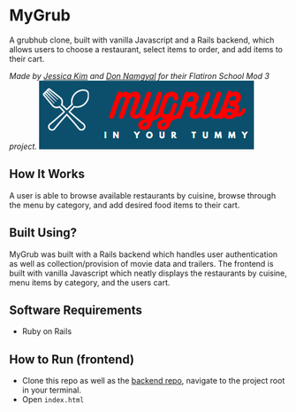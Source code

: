 # MyGrub

A grubhub clone, built with vanilla Javascript and a Rails backend, which allows users to choose a restaurant, select items to order, and add items to their cart.

_Made by [Jessica Kim](https://github.com/dbsk11) and [Don Namgyal](https://github.com/dnamgyal) for their Flatiron School Mod 3 project._
![](src/logo.png)

## How It Works

A user is able to browse available restaurants by cuisine, browse through the menu by category, and add desired food items to their cart.

## Built Using?

MyGrub was built with a Rails backend which handles user authentication as well as collection/provision of movie data and trailers. The frontend is built with vanilla Javascript which neatly displays the restaurants by cuisine, menu items by category, and the users cart.

## Software Requirements

- Ruby on Rails

## How to Run (frontend)

- Clone this repo as well as the [backend repo](https://github.com/dbsk11/MyGrubBackEnd), navigate to the project root in your terminal.
- Open `index.html`
